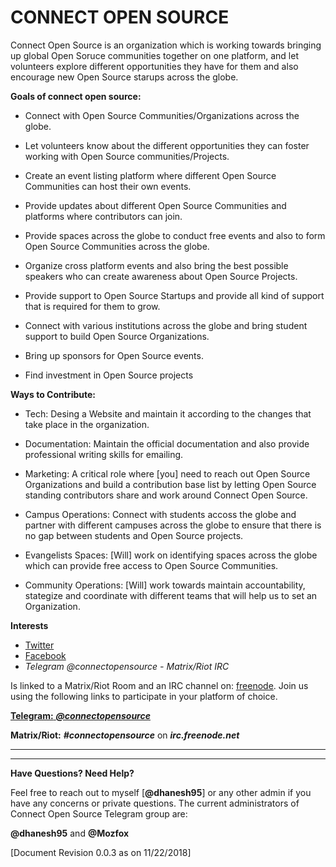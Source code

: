 # CONNECT OPEN SOURCE


Connect Open Source is an organization which is working towards bringing up global Open Soruce communities together on one platform, and let volunteers explore different opportunities they have for them and also encourage new Open Source starups across the globe.

**Goals of connect open source:**

- Connect with Open Source Communities/Organizations across the globe.

- Let volunteers know about the different opportunities they can foster working with Open Source communities/Projects.

- Create an event listing platform where different Open Source Communities can host their own events.

- Provide updates about different Open Source Communities and platforms where contributors can join.

- Provide spaces across the globe to conduct free events and also to form Open Source Communities across the globe.

- Organize cross platform events and also bring the best possible speakers who can create awareness about Open Source Projects.

- Provide support to Open Source Startups and provide all kind of support that is required for them to grow.

- Connect with various institutions across the globe and bring student support to build Open Source Organizations.

- Bring up sponsors for Open Source events.

- Find investment in Open Source projects

**Ways to Contribute:**

- Tech: Desing a Website and maintain it according to the changes that take place in the organization.

- Documentation: Maintain the official documentation and also provide professional writing skills for emailing.

- Marketing: A critical role where [you] need to reach out Open Source Organizations and build a contribution base list by letting Open Source standing contributors share and work around Connect Open Source.

- Campus Operations: Connect with students accoss the globe and partner with different campuses across the globe to ensure that there is no gap between students and Open Source projects.

- Evangelists Spaces: [Will] work on identifying spaces across the globe which can provide free access to Open Source Communities.

- Community Operations: [Will] work towards maintain accountability, stategize and coordinate with different teams that will help us to set an Organization.

**Interests**
- [Twitter](http://twitter.com/@JoinCopensource)
- [Facebook](http://fb.me/JoinCopensource)
- _Telegram @connectopensource - Matrix/Riot IRC_

Is linked to a Matrix/Riot Room and an IRC channel on: [freenode](irc.freenode.net). Join us using the following links to participate in your platform of choice.

[**Telegram:** **_@connectopensource_**](https://t.me/connectopensource)

**Matrix/Riot:** **_#connectopensource_** on **_irc.freenode.net_**

***
---

**Have Questions? Need Help?**

Feel free to reach out to myself [**@dhanesh95**] or any other admin if you have any concerns or private questions. The current administrators of Connect Open Source Telegram group are:

**@dhanesh95** and **@Mozfox**





[Document Revision 0.0.3 as on 11/22/2018]
